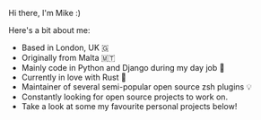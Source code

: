 Hi there, I'm Mike :)

Here's a bit about me:

* Based in London, UK 🇬
* Originally from Malta 🇲🇹
* Mainly code in Python and Django during my day job 🐍
* Currently in love with Rust 🦀
* Maintainer of several semi-popular open source zsh plugins 💡
* Constantly looking for open source projects to work on.
* Take a look at some my favourite personal projects below!

